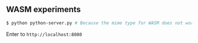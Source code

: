 ## WASM experiments

```sh
$ python python-server.py # Because the mime type for WASM does not work correctly
```

Enter to `http://localhost:8080`
